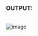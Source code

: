 ### OUTPUT:
<br />![image](https://user-images.githubusercontent.com/68191677/125505879-0c041a84-7db7-4b69-bcd2-d7bc6aca2406.png)
<br />

